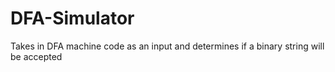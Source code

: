 # DFA-Simulator
Takes in DFA machine code as an input and determines if a binary string will be accepted
